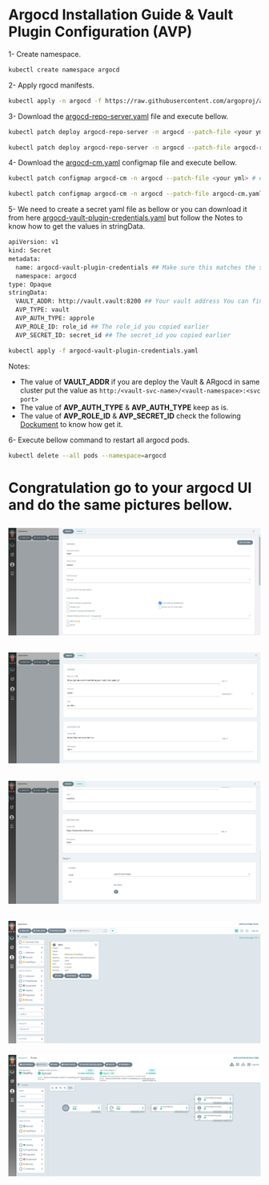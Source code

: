 # Argocd Installation Guide & Vault Plugin Configuration (AVP)

1- Create namespace.

```bash
kubectl create namespace argocd
```
2- Apply rgocd manifests.

```bash
kubectl apply -n argocd -f https://raw.githubusercontent.com/argoproj/argo-cd/stable/manifests/install.yaml
```

3- Download the [argocd-repo-server.yaml](https://github.com/mahafdah/argocd-installation-guide/blob/main/argocd-repo-server.yaml) file and execute bellow.

```bash
kubectl patch deploy argocd-repo-server -n argocd --patch-file <your yml> # e.g. argocd-repo-server.yaml
```

```bash
kubectl patch deploy argocd-repo-server -n argocd --patch-file argocd-repo-server.yaml
```
4- Download the [argocd-cm.yaml](https://github.com/mahafdah/argocd-installation-guide/blob/main/argocd-cm.yaml) configmap file and execute bellow.

```bash
kubectl patch configmap argocd-cm -n argocd --patch-file <your yml> # e.g. argocd-cm.yaml
```

```bash
kubectl patch configmap argocd-cm -n argocd --patch-file argocd-cm.yaml
```

5- We need to create a secret yaml file as bellow or you can download it from here [argocd-vault-plugin-credentials.yaml](https://github.com/mahafdah/argocd-installation-guide/blob/main/argocd-vault-plugin-credentials.yaml) but follow the Notes to know how to get the values in stringData.

```bash
apiVersion: v1
kind: Secret
metadata:
  name: argocd-vault-plugin-credentials ## Make sure this matches the same envFrom you put in the argocd-repo-server deployment
  namespace: argocd
type: Opaque
stringData:
  VAULT_ADDR: http://vault.vault:8200 ## Your vault address You can find this by running the command 'env' inside your vault pod and find VAULT_CLUSTER_ADDR=
  AVP_TYPE: vault
  AVP_AUTH_TYPE: approle
  AVP_ROLE_ID: role_id ## The role_id you copied earlier
  AVP_SECRET_ID: secret_id ## The secret_id you copied earlier
```

```bash
kubectl apply -f argocd-vault-plugin-credentials.yaml
```

Notes:
- The value of **VAULT_ADDR** if you are deploy the Vault & ARgocd in same cluster put the value as ```http:/<vault-svc-name>/<vault-namespace>:<svc port>```
- The value of **AVP_AUTH_TYPE** & **AVP_AUTH_TYPE** keep as is.
- The value of **AVP_ROLE_ID** & **AVP_SECRET_ID** check the following [Dockument](https://github.com/mahafdah/vault-installation-guide) to know how get it.

6- Execute bellow command to restart all argocd pods.

```bash
kubectl delete --all pods --namespace=argocd
```

# Congratulation go to your argocd UI and do the same pictures bellow.


![alt text](https://github.com/mahafdah/argocd-installation-guide/blob/main/photo/1.png)
---
![alt text](https://github.com/mahafdah/argocd-installation-guide/blob/main/photo/2.png)
---
![alt text](https://github.com/mahafdah/argocd-installation-guide/blob/main/photo/3.png)
---
![alt text](https://github.com/mahafdah/argocd-installation-guide/blob/main/photo/4.png)
---
![alt text](https://github.com/mahafdah/argocd-installation-guide/blob/main/photo/5.png)














